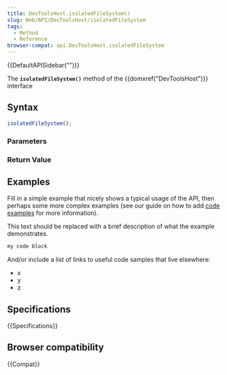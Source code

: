 ```yaml
---
title: DevToolsHost.isolatedFileSystem()
slug: Web/API/DevToolsHost/isolatedFileSystem
tags:
  - Method
  - Reference
browser-compat: api.DevToolsHost.isolatedFileSystem
---
```

{{DefaultAPISidebar("")}}

The **`isolatedFileSystem()`** method of the {{domxref("DevToolsHost")}} interface 

## Syntax

```js
isolatedFileSystem();
```

### Parameters



### Return Value



## Examples

Fill in a simple example that nicely shows a typical usage of the API, then perhaps some more complex examples (see our guide on how to add [code examples](/en-US/docs/MDN/Contribute/Structures/Code_examples) for more information).

This text should be replaced with a brief description of what the example demonstrates.

```js
my code block
```

And/or include a list of links to useful code samples that live elsewhere:

*   x
*   y
*   z

## Specifications

{{Specifications}}

## Browser compatibility

{{Compat}}

